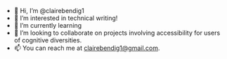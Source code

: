 - 👋 Hi, I’m @clairebendig1
- 👀 I’m interested in technical writing!
- 🌱 I’m currently learning 
- 💞️ I’m looking to collaborate on projects involving accessibility for users of cognitive diversities. 
- 📫 You can reach me at clairebendig1@gmail.com.

<!---
clairebendig1/clairebendig1 is a ✨ special ✨ repository because its `README.md` (this file) appears on your GitHub profile.
You can click the Preview link to take a look at your changes.
--->
